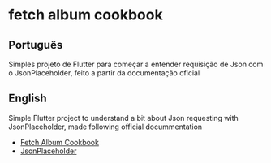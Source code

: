 # fetch album cookbook

## Português
Simples projeto de Flutter para começar a entender requisição de Json com o JsonPlaceholder, feito a partir da documentação oficial

## English
Simple Flutter project to understand a bit about Json requesting with JsonPlaceholder, made following official docummentation 

- [Fetch Album Cookbook](https://flutter.dev/docs/cookbook/networking/fetch-data)
- [JsonPlaceholder](https://jsonplaceholder.typicode.com/)


